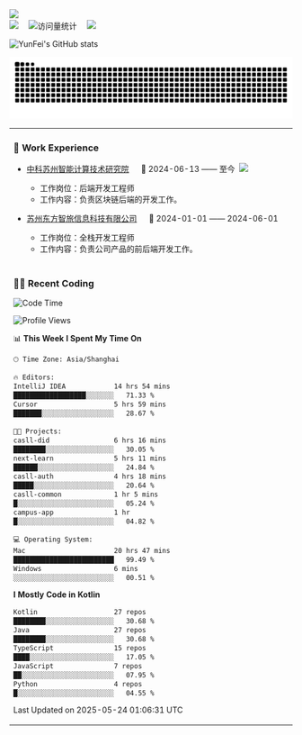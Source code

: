   <!-- dynamic typing effect 动态打字效果 -->
  <div>
    <a href="http://yunfei.plus">
      <img src="https://readme-typing-svg.demolab.com?font=Fira+Code&pause=1000&width=435&lines=console.log(%22Hello%2C%20World%22);祝您今天愉快!&center=true&size=27" />
    </a>
  </div>

  <div>
    <a href="http://yunfei.plus/"><img src="https://img.shields.io/badge/Website-博客-8c36db" /></a>&emsp;
    <!-- visitor -->
    <img src="https://komarev.com/ghpvc/?username=yunfeidog&label=Views&color=orange&style=flat" alt="访问量统计" />&emsp;
    <!-- wakatime -->    
    <a href="https://wakatime.com/@yunfeidog"><img src="https://wakatime.com/badge/user/42d0678c-368b-448b-9a77-5d21c5b55352.svg" /></a>
  </div>

![YunFei's GitHub stats](https://github-readme-stats.vercel.app/api?username=yunfeidog)

![snake](./dist/github-contribution-grid-snake.svg)


<table>

<tr><td>

### 🏢 Work Experience

<img align="right" width="88" src="https://cdn.jsdelivr.net/gh/yunfeidog/yunfeidog/assets/images/yuanze.png" />

- [中科苏州智能计算技术研究院](http://iict.ac.cn/sy) &emsp; 📌 2024-06-13 —— 至今

    - 工作岗位：后端开发工程师
    - 工作内容：负责区块链后端的开发工作。

- [苏州东方智旅信息科技有限公司](http://www.leyoobao.com/) &emsp; 📌 2024-01-01 —— 2024-06-01

    - 工作岗位：全栈开发工程师
    - 工作内容：负责公司产品的前后端开发工作。

</td></tr>

<tr><td>

### 👩‍💻 Recent Coding

<!--START_SECTION:waka-->
![Code Time](http://img.shields.io/badge/Code%20Time-3%2C068%20hrs%2044%20mins-blue)

![Profile Views](http://img.shields.io/badge/Profile%20Views-1-blue)

📊 **This Week I Spent My Time On** 

```text
🕑︎ Time Zone: Asia/Shanghai

🔥 Editors: 
IntelliJ IDEA            14 hrs 54 mins      ██████████████████░░░░░░░   71.33 % 
Cursor                   5 hrs 59 mins       ███████░░░░░░░░░░░░░░░░░░   28.67 % 

🐱‍💻 Projects: 
casll-did                6 hrs 16 mins       ████████░░░░░░░░░░░░░░░░░   30.05 % 
next-learn               5 hrs 11 mins       ██████░░░░░░░░░░░░░░░░░░░   24.84 % 
casll-auth               4 hrs 18 mins       █████░░░░░░░░░░░░░░░░░░░░   20.64 % 
casll-common             1 hr 5 mins         █░░░░░░░░░░░░░░░░░░░░░░░░   05.24 % 
campus-app               1 hr                █░░░░░░░░░░░░░░░░░░░░░░░░   04.82 % 

💻 Operating System: 
Mac                      20 hrs 47 mins      █████████████████████████   99.49 % 
Windows                  6 mins              ░░░░░░░░░░░░░░░░░░░░░░░░░   00.51 % 
```

**I Mostly Code in Kotlin** 

```text
Kotlin                   27 repos            ████████░░░░░░░░░░░░░░░░░   30.68 % 
Java                     27 repos            ████████░░░░░░░░░░░░░░░░░   30.68 % 
TypeScript               15 repos            ████░░░░░░░░░░░░░░░░░░░░░   17.05 % 
JavaScript               7 repos             ██░░░░░░░░░░░░░░░░░░░░░░░   07.95 % 
Python                   4 repos             █░░░░░░░░░░░░░░░░░░░░░░░░   04.55 % 
```




 Last Updated on 2025-05-24 01:06:31 UTC
<!--END_SECTION:waka-->

</td></tr>
<table>

